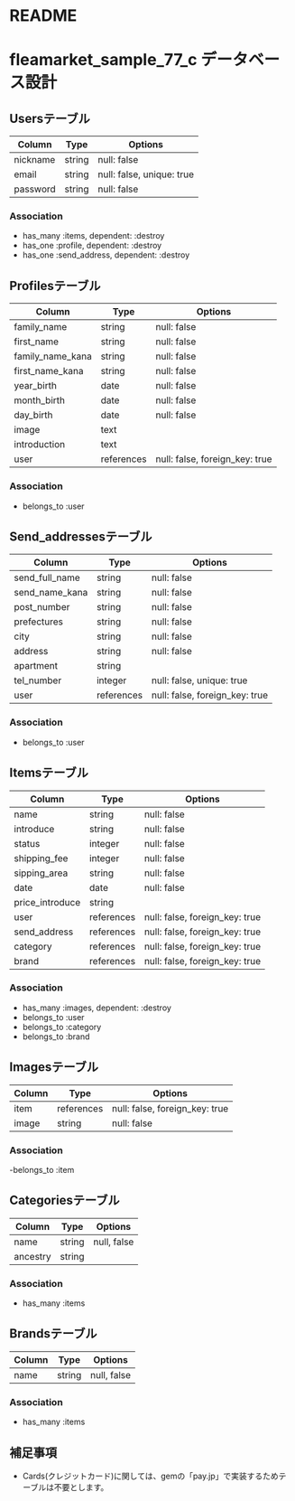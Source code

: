 # README
# fleamarket_sample_77_c データベース設計
## Usersテーブル
|Column|Type|Options|
|------|----|-------|
|nickname|string|null: false|
|email|string|null: false, unique: true|
|password|string|null: false|
### Association
- has_many :items, dependent: :destroy
- has_one :profile, dependent: :destroy
- has_one :send_address, dependent: :destroy

## Profilesテーブル
|Column|Type|Options|
|------|----|-------|
|family_name|string|null: false|
|first_name|string|null: false|
|family_name_kana|string|null: false|
|first_name_kana|string|null: false|
|year_birth|date|null: false|
|month_birth|date|null: false|
|day_birth|date|null: false|
|image|text||
|introduction|text||
|user|references|null: false, foreign_key: true|
### Association
- belongs_to :user

## Send_addressesテーブル
|Column|Type|Options|
|------|----|-------|
|send_full_name|string|null: false|
|send_name_kana|string|null: false|
|post_number|string|null: false|
|prefectures|string|null: false|
|city|string|null: false|
|address|string|null: false|
|apartment|string||
|tel_number|integer|null: false, unique: true|
|user|references|null: false, foreign_key: true|
### Association
- belongs_to :user

## Itemsテーブル
|Column|Type|Options|
|------|----|-------|
|name|string|null: false|
|introduce|string|null: false|
|status|integer|null: false|
|shipping_fee|integer|null: false|
|sipping_area|string|null: false|
|date|date|null: false|
|price_introduce|string||
|user|references|null: false, foreign_key: true|
|send_address|references|null: false, foreign_key: true|
|category|references|null: false, foreign_key: true|
|brand|references|null: false, foreign_key: true|
### Association
- has_many :images, dependent: :destroy
- belongs_to :user
- belongs_to :category
- belongs_to :brand

## Imagesテーブル
|Column|Type|Options|
|------|----|-------|
|item|references|null: false, foreign_key: true|
|image|string|null: false|
### Association
-belongs_to :item

## Categoriesテーブル
|Column|Type|Options|
|------|----|-------|
|name|string|null, false|
|ancestry|string||
### Association
- has_many :items

## Brandsテーブル
|Column|Type|Options|
|------|----|-------|
|name|string|null, false|
### Association
- has_many :items

## 補足事項
- Cards(クレジットカード)に関しては、gemの「pay.jp」で実装するためテーブルは不要とします。